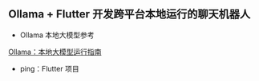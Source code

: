 ## Ollama + Flutter 开发跨平台本地运行的聊天机器人

- Ollama 本地大模型参考

[Ollama：本地大模型运行指南
](https://oct.cool/blog/ollama%E6%9C%AC%E5%9C%B0%E5%A4%A7%E6%A8%A1%E5%9E%8B%E8%BF%90%E8%A1%8C%E6%8C%87%E5%8D%97/
)


-  ping：Flutter 项目
